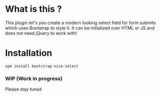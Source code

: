 # What is this ?

This plugin let's you create a modern looking select field for form submits which uses Bootstrap to style it. It can be initialized over HTML or JS and does not need jQuery to work with!

# Installation

```
npm install bootstrap-nice-select
```

### WIP (Work in progress)

Please stay tuned